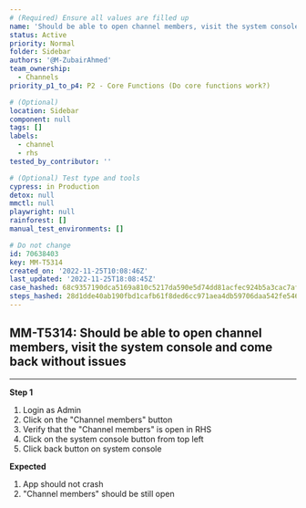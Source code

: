 ```yaml
---
# (Required) Ensure all values are filled up
name: 'Should be able to open channel members, visit the system console and come back without issues'
status: Active
priority: Normal
folder: Sidebar
authors: '@M-ZubairAhmed'
team_ownership:
  - Channels
priority_p1_to_p4: P2 - Core Functions (Do core functions work?)

# (Optional)
location: Sidebar
component: null
tags: []
labels:
  - channel
  - rhs
tested_by_contributor: ''

# (Optional) Test type and tools
cypress: in Production
detox: null
mmctl: null
playwright: null
rainforest: []
manual_test_environments: []

# Do not change
id: 70638403
key: MM-T5314
created_on: '2022-11-25T10:08:46Z'
last_updated: '2022-11-25T18:08:45Z'
case_hashed: 68c9357190dca5169a810c5217da590e5d74dd81acfec924b5a3cac7afba0880c5635d05d9e019bbbb7e55eae0a7704b
steps_hashed: 28d1dde40ab190fbd1cafb61f8ded6cc971aea4db59706daa542fe54644160c38bfe6cd76cbc3eb4e478cd5b218c6d30
---
```


<!-- (Auto-generated) Based on frontmatter's "key" and "name" -->

## MM-T5314: Should be able to open channel members, visit the system console and come back without issues

---

**Step 1**

1. Login as Admin
2. Click on the "Channel members" button
3. Verify that the "Channel members" is open in RHS
4. Click on the system console button from top left
5. Click back button on system console

**Expected**

1. App should not crash
2. "Channel members" should be still open
